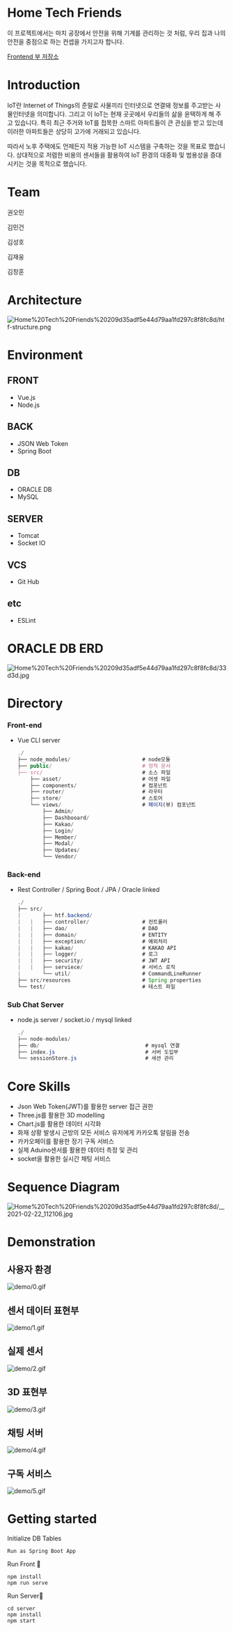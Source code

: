 # Home Tech Friends

이 프로젝트에서는 마치 공장에서 안전을 위해 기계를 관리하는 것 처럼, 우리 집과 나의 안전을 중점으로 하는 컨셉을 가지고자 합니다.

[Frontend 부 저장소](https://github.com/0712023/htf-frontend)

# Introduction

IoT란 Internet of Things의 준말로 사물끼리 인터넷으로 연결돼 정보를 주고받는 사물인터넷을 의미합니다. 그리고 이 IoT는 현재 곳곳에서 우리들의 삶을 윤택하게 해 주고 있습니다. 특히 최근 주거와 IoT를 접목한 스마트 아파트들이 큰 관심을 받고 있는데 이러한 아파트들은 상당히 고가에 거래되고 있습니다.

따라서 노후 주택에도 언제든지 적용 가능한 IoT 시스템을 구축하는 것을 목표로 했습니다. 상대적으로 저렴한 비용의 센서들을 활용하여 IoT 환경의 대중화 및 범용성을 증대시키는 것을 목적으로 했습니다.

# Team

권오민

김민건

김성호

김재웅

김창훈

# Architecture

![Home%20Tech%20Friends%20209d35adf5e44d79aa1fd297c8f8fc8d/htf-structure.png](Home%20Tech%20Friends%20209d35adf5e44d79aa1fd297c8f8fc8d/htf-structure.png)

# Environment

## FRONT

- Vue.js
- Node.js

## BACK

- JSON Web Token
- Spring Boot

## DB

- ORACLE DB
- MySQL

## SERVER

- Tomcat
- Socket IO

## VCS

- Git Hub

## etc

- ESLint

# ORACLE DB ERD

![Home%20Tech%20Friends%20209d35adf5e44d79aa1fd297c8f8fc8d/33d3d.jpg](Home%20Tech%20Friends%20209d35adf5e44d79aa1fd297c8f8fc8d/33d3d.jpg)

# Directory

### Front-end

- Vue CLI server

    ```jsx
    ./
    ├── node_modules/                       # node모듈
    ├── public/                             # 정적 문서
    ├── src/                                # 소스 파일
        ├── asset/                          # 어셋 파일
        ├── components/                     # 컴포넌트
        ├── router/                         # 라우터
        ├── store/                          # 스토어
        └── views/                          # 페이지(뷰) 컴포넌트
            ├── Admin/                     
            ├── Dashbooard/
            ├── Kakao/
            ├── Login/
            ├── Member/
            ├── Modal/
            ├── Updates/
            └── Vendor/
    ```

### Back-end

- Rest Controller / Spring Boot / JPA / Oracle linked

    ```java
    ./
    ├── src/
    |       ├── htf.backend/                    
    |   |   ├── controller/                 # 컨트롤러
    |   |   ├── dao/                        # DAO
    |   |   ├── domain/                     # ENTITY
    |   |   ├── exception/                  # 예외처리
    |   |   ├── kakao/                      # KAKAO API
    |   |   ├── logger/                     # 로그
    |   |   ├── security/                   # JWT API
    |   |   ├── serviece/                   # 서비스 로직
    |       └── util/                       # CommandLineRunner
    ├── src/resources                       # Spring properties
    └── test/                               # 테스트 파일
    ```

### Sub Chat Server

- node.js server / socket.io / mysql linked

    ```java
    ./
    ├── node-modules/
    ├── db/                                  # mysql 연결
    ├── index.js                             # 서버 도입부
    └── sessionStore.js                      # 세션 관리
    ```

# Core Skills

- Json Web Token(JWT)를 활용한 server 접근 권한
- Three.js를 활용한 3D modelling
- Chart.js를 활용한 데이터 시각화
- 화재 상황 발생시 근방의 모든 서비스 유저에게 카카오톡 알림을 전송
- 카카오페이를 활용한 정기 구독 서비스
- 실제 Aduino센서를 활용한 데이터 측정 및 관리
- socket을 활용한 실시간 채팅 서비스

# Sequence Diagram

![Home%20Tech%20Friends%20209d35adf5e44d79aa1fd297c8f8fc8d/__2021-02-22_112106.jpg](Home%20Tech%20Friends%20209d35adf5e44d79aa1fd297c8f8fc8d/__2021-02-22_112106.jpg)

# Demonstration
## 사용자 환경
![demo/0.gif](demo/0.gif)
## 센서 데이터 표현부
![demo/1.gif](demo/1.gif)
## 실제 센서
![demo/2.gif](demo/2.gif)
## 3D 표현부
![demo/3.gif](demo/3.gif)
## 채팅 서버
![demo/4.gif](demo/4.gif)
## 구독 서비스 
![demo/5.gif](demo/5.gif)

# Getting started

Initialize DB Tables

```
Run as Spring Boot App

```

Run Front 🐳

```
npm install
npm run serve

```

Run Server🎄

```
cd server
npm install
npm start
```
